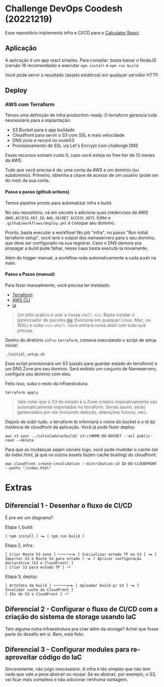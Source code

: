 # Challenge DevOps Coodesh (20221219)

Esse repositório implementa infra e CI/CD para o [Calculator
React](https://github.com/ahfarmer/calculator).

## Aplicação

A aplicação é um app react simples. Para compilar: basta baixar o NodeJS
(versão 18 recomendada) e executar `npm install` e `npm run build`.

Você pode servir o resultado (assets estáticos) em qualquer servidor HTTP.

## Deploy

### AWS com Terraform

Temos uma definição de infra production-ready. O terraform gerencia tudo
nescessário para a implantação:

- S3 Bucket para o app buildado
- Cloudfront para servir o S3 com SSL e mais velocidade
- DNS zone e record no route53
- Provisionamento de SSL via Let's Encrypt com challenge DNS

Esses recursos somam custo 0, caso você esteja no free tier de 12 meses da AWS.

Tudo que você precisa é de: uma conta da AWS e um domínio (ou subdomínio).
Primeiro, obtenha a chave de acesso de um usuário (pode ser do root) da sua
conta.

#### Passo a passo (github actions)

Temos pipeline pronto para automatizar infra e build.

No seu repositório, vá em secrets e adicione suas credenciais da AWS
(`AWS_ACCESS_KEY_ID`, `AWS_SECRET_ACCESS_KEY`). Edite o
`.github/workflows/deploy.yml` e coloque seu domínio.

Pronto, basta executar a workflow! No job "infra", no passo "Run initial
terraform setup", você terá o output dos nameservers para o seu domínio, que
deve ser configurado na sua registrar. Caso o DNS demore pra propagar a build
pode falhar, nesse caso basta executá-la novamente.

Além do trigger manual, a workflow roda automaticamente a cada push na main.

#### Passo a Passo (manual)

Para fazer manualmente, você precisa ter instalado:

- [Terraform](https://developer.hashicorp.com/terraform/downloads)
- [AWS CLI](https://aws.amazon.com/cli/)
- [jq](https://stedolan.github.io/jq/)

> Um jeito prático é usar a nossa `shell.nix`. Basta instalar o gerenciador de
> pacotes [nix](https://nixos.org/download.html) (funciona em qualquer Linux,
> Mac, ou WSL) e rodar `nix-shell`. Você entrará numa shell com tudo que precisa.

Dentro do diretório `infra-terraform`, comece executando o script de setup
inicial:
```
./initial_setup.sh
```
Esse script provisionará um S3 (usado para guardar estado do terraform) e um
DNS Zone pro seu domínio. Será exibido um conjunto de Nameservers, configure
seu domínio com eles.

Feito isso, suba o resto da infraestrutura:
```
terraform apply
```

> Vale notar que o S3 de estado e a Zone criados imperativamente são
> automaticamente importados no terraform. Sendo assim, serão gerenciados por
> ele (incluindo deleção, alterações futuras, etc).

Depois de subir tudo, o terraform te informará o nome do bucket e o id da
instância de cloudfront da aplicação. Você já pode fazer deploy:

```
aws s3 sync ../calculadora/build/ s3://NOME-DO-BUCKET --acl public-read --delete
```

Para que as mudanças sejam visíveis logo, você pode invalidar o cache (só do
index.html, já que os outros assets fazem cache busting) do cloudfront:
```
aws cloudfront create-invalidation --distribution-id ID-DO-CLOUDFRONT --paths "/index.html"
```

# Extras

## Diferencial 1 - Desenhar o fluxo de CI/CD

É pra ser um diagrama?

Etapa 1, build:
```
[ npm install ] ─► [ npm run build ]
```

Etapa 2, infra:
```
[ Criar Route 53 zone ] ─────┬─► [ Inicializar estado TF no S3 ] ─► [ Importar S3 e Route 53 para estado ] ─► [ Aplicar configuração declarativa (S3 e CloudFront) ]
[ Criar S3 para estado TF ] ─┘
```

Etapa 3, deploy:
```
[ Artefato da build ] ──────┬─► [ Uploadar build p/ S3 ] ─► [ Invalidar cache do CloudFront ]
[ IDs do S3 e CloudFront ] ─┘
```

## Diferencial 2 - Configurar o fluxo de CI/CD com a criação do sistema de storage usando IaC

Tem alguma outra infraestrutura pra criar além da storage? Achei que fosse
parte do desafio em si. Bem, está feito.

## Diferencial 3 - Configurar modules para re-aproveitar código do IaC

Sinceramente, não julgo nescessário. A infra é tão simples que não tem nada que
vale a pena abstrair ou reusar. Se eu abstrair, por exemplo, o S3, vai ficar
mais complexo e não adicionar nenhuma vantagem.
